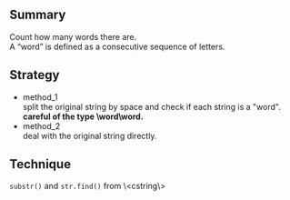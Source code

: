 ## Summary  
Count how many words there are.  
A “word” is defined as a consecutive sequence of letters.  

## Strategy  
- method_1  
split the original string by space and check if each string is a "word".  
**careful of the type \\word\\word.**  
- method_2  
deal with the original string directly.  

## Technique  
`substr()` and `str.find()` from \\<cstring\\>
